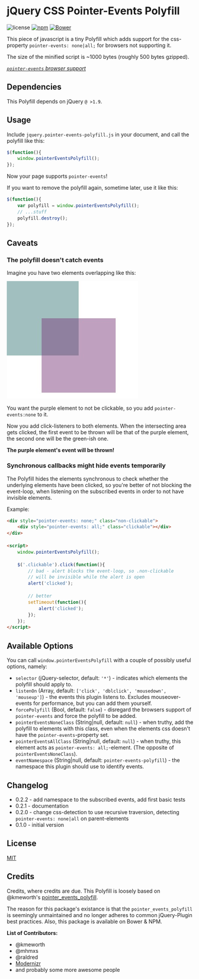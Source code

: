 # jQuery CSS Pointer-Events Polyfill

![license](https://img.shields.io/npm/l/jquery.pointer-events-polyfill.svg?style=flat-square)
[![npm](https://img.shields.io/npm/v/jquery.pointer-events-polyfill.svg?style=flat-square)]()
[![Bower](https://img.shields.io/bower/v/jquery.pointer-events-polyfill.svg?style=flat-square)]()

This piece of javascript is a tiny Polyfill which adds support for the css-property `pointer-events: none|all;` for browsers not supporting it.

The size of the minified script is ~1000 bytes (roughly 500 bytes gzipped).

*[`pointer-events` browser support](http://caniuse.com/#feat=pointer-events)*

## Dependencies

This Polyfill depends on jQuery `@ >1.9`.


## Usage

Include `jquery.pointer-events-polyfill.js` in your document, and call the polyfill like this:

```javascript
$(function(){
    window.pointerEventsPolyfill();
});
```

Now your page supports `pointer-events`!

If you want to remove the polyfill again, sometime later, use it like this:

```javascript
$(function(){
    var polyfill = window.pointerEventsPolyfill();
    // ...stuff
    polyfill.destroy();
});
```


## Caveats

### The polyfill doesn't catch events

Imagine you have two elements overlapping like this:

![](docs/caveat-1.jpg)

You want the purple element to not be clickable, so you add `pointer-events:none` to it.

Now you add click-listeners to both elements. When the intersecting area gets clicked, the first event to be thrown will be that of the purple element, the second one will be the green-ish one.

**The purple element's event will be thrown!**

### Synchronous callbacks might hide events temporarily

The Polyfill hides the elements synchronous to check whether the underlying elements have been clicked,
so you're better of not blocking the event-loop, when listening on the subscribed events in order to not have invisible elements.

Example:

```html
<div style="pointer-events: none;" class="non-clickable">
    <div style="pointer-events: all;" class="clickable"></div>
</div>

<script>
    window.pointerEventsPolyfill();

    $('.clickable').click(function(){
        // bad - alert blocks the event-loop, so .non-clickable
        // will be invisible while the alert is open
        alert('clicked');

        // better
        setTimeout(function(){
            alert('clicked');
        });
    });
</script>
```


## Available Options

You can call `window.pointerEventsPolyfill` with a couple of possibly useful options, namely:

* `selector` (jQuery-selector, default: `'*'`) - indicates which elements the polyfill should apply to.
* `listenOn` (Array, default: `['click', 'dblclick', 'mousedown', 'mouseup']`) - the events this plugin listens to. Excludes mouseover-events for performance, but you can add them yourself.
* `forcePolyfill` (Bool, default: `false`) - disregard the browsers support of `pointer-events` and force the polyfill to be added.
* `pointerEventsNoneClass` (String|null, default: `null`) - when truthy, add the polyfill to elements with this class, even when the elements css doesn't have the `pointer-events`-property set.
* `pointerEventsAllClass` (String|null, default: `null`) - when truthy, this element acts as `pointer-events: all;`-element. (The opposite of `pointerEventsNoneClass`).
* `eventNamespace` (String|null, default: `pointer-events-polyfill`) - the namespace this plugin should use to identify events.


## Changelog

* 0.2.2 - add namespace to the subscribed events, add first basic tests
* 0.2.1 - documentation
* 0.2.0 - change css-detection to use recursive traversion, detecting `pointer-events: none|all` on parent-elements
* 0.1.0 - initial version


## License

[MIT](LICENSE.md)


## Credits

Credits, where credits are due. This Polyfill is loosely based on @kmeworth's [pointer_events_polyfill](https://github.com/kmewhort/pointer_events_polyfill).

The reason for this package's existance is that the `pointer_events_polyfill` is seemingly unmaintained and no longer adheres to common jQuery-Plugin best practices. Also, this package is available on Bower & NPM.

**List of Contributors:**
* @kmeworth
* @mhmxs
* @raldred
* [Modernizr](https://github.com/Modernizr/Modernizr)
* and probably some more awesome people
